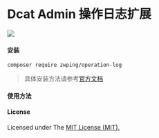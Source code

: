 # Dcat Admin 操作日志扩展

[![](https://img.shields.io/packagist/v/zwping/operation-log.svg)](https://packagist.org/packages/zwping/operation-log)

#### 安装
```
composer require zwping/operation-log
```

>具体安装方法请参考[官方文档](https://learnku.com/docs/dcat-admin/2.x/extended-basic-usage/9691)

#### 使用方法

#### License

Licensed under The [MIT License (MIT). ](https://github.com/zwping/operation-log/blob/master/LICENSE)


